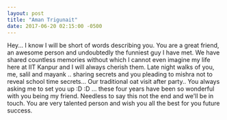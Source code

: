 ```yaml
---
layout: post
title: "Aman Trigunait"
date: 2017-06-20 02:15:00 -0500
---
```


Hey... I know I will be short of words describing you. You are a great friend, an awesome person and undoubtedly the funniest guy I have met. We have shared countless memories without which I cannot even imagine my life here at IIT Kanpur and I will always cherish them. Late night walks of you, me, salil and mayank .. sharing secrets and you pleading to mishra not to reveal school time secrets... Our traditional oat visit after party.. You always asking me to set you up :D :D ... these four years have been so wonderful with you being my friend. Needless to say this not the end and we'll be in touch. You are very talented person and wish you all the best for you future success. 